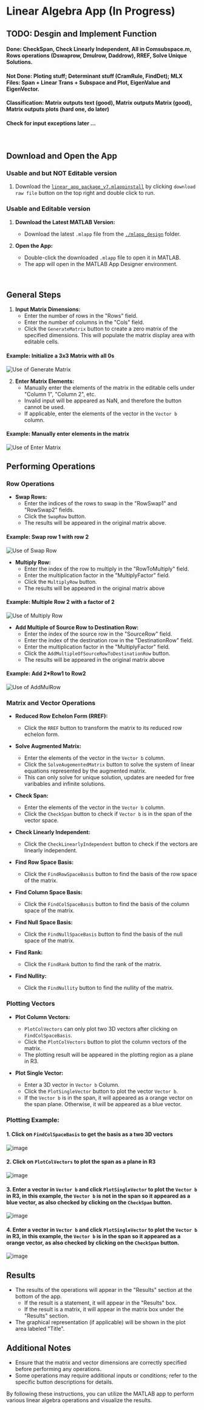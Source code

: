 # Linear Algebra App (In Progress)  

## TODO: Desgin and Implement Function
#### Done: CheckSpan, Check Linearly Independent, All in Comsubspace.m, Rows operations (Dswaprow, Dmulrow, Daddrow), RREF, Solve Unique Solutions.
#### Not Done: Ploting stuff; Determinant stuff (CramRule, FindDet); MLX Files: Span + Linear Trans + Subspace and Plot, EigenValue and EigenVector.
#### Classification: Matrix outputs text (good), Matrix outputs Matrix (good),  Matrix outputs plots (hard one, do later)
#### Check for input exceptions later ...

<br>

## Download and Open the App


### Usable and but NOT Editable version

1. Download the [`linear_app_package_v7.mlappinstall`](./linear_app_package_v7.mlappinstall) by clicking `download raw file` button on the top right and double click to run.

### Usable and Editable version

1. **Download the Latest MATLAB Version:**
   - Download the latest `.mlapp` file from the [`./mlapp_design`](./mlapp_design) folder.

2. **Open the App:**
   - Double-click the downloaded `.mlapp` file to open it in MATLAB.
   - The app will open in the MATLAB App Designer environment.

<br>

## General Steps

1. **Input Matrix Dimensions:**
   - Enter the number of rows in the "Rows" field.
   - Enter the number of columns in the "Cols" field.
   - Click the `GenerateMatrix` button to create a zero matrix of the specified dimensions. This will populate the matrix display area with editable cells.

#### Example: Initialize a 3x3 Matrix with all 0s
![Use of Generate Matrix](https://github.com/Ai4Math/MATLAB-GUI/assets/114793725/49c89786-0ee6-47c7-80ad-02d88e372bc3)


2. **Enter Matrix Elements:**
   - Manually enter the elements of the matrix in the editable cells under "Column 1", "Column 2", etc.
   - Invalid input will be appeared as NaN, and therefore the button cannot be used. 
   - If applicable, enter the elements of the vector in the `Vector b` column.

#### Example: Manually enter elements in the matrix
![Use of Enter Matrix](https://github.com/Ai4Math/MATLAB-GUI/assets/114793725/31208f28-3ed2-49dc-8665-ad0e2a8027dd)


## Performing Operations

### Row Operations
- **Swap Rows:**
  - Enter the indices of the rows to swap in the "RowSwap1" and "RowSwap2" fields.
  - Click the `SwapRow` button.
  - The results will be appeared in the original matrix above.

#### Example: Swap row 1 with row 2
![Use of Swap Row](https://github.com/Ai4Math/MATLAB-GUI/assets/114793725/d8479e98-8fa8-44fc-bd35-85c2d4d5e64b)


- **Multiply Row:**
  - Enter the index of the row to multiply in the "RowToMultiply" field.
  - Enter the multiplication factor in the "MultiplyFactor" field.
  - Click the `MultiplyRow` button.
  - The results will be appeared in the original matrix above
 
#### Example: Multiple Row 2 with a factor of 2
![Use of Multiply Row](https://github.com/Ai4Math/MATLAB-GUI/assets/114793725/944c95b1-7a1e-4637-bf65-f046cc4edc2e)

- **Add Multiple of Source Row to Destination Row:**
  - Enter the index of the source row in the "SourceRow" field.
  - Enter the index of the destination row in the "DestinationRow" field.
  - Enter the multiplication factor in the "MultiplyFactor" field.
  - Click the `AddMultipleOfSourceRowToDestinationRow` button.
  - The results will be appeared in the original matrix above

#### Example: Add 2*Row1 to Row2
![Use of AddMulRow](https://github.com/Ai4Math/MATLAB-GUI/assets/114793725/6ea36b11-fd12-4c2b-be1f-765b486a59ee)


### Matrix and Vector Operations
- **Reduced Row Echelon Form (RREF):**
  - Click the `RREF` button to transform the matrix to its reduced row echelon form.

- **Solve Augmented Matrix:**
  - Enter the elements of the vector in the `Vector b` column.
  - Click the `SolveAugementedMatrix` button to solve the system of linear equations represented by the augmented matrix.
  - This can only solve for unique solution, updates are needed for free varibables and infinite solutions. 

- **Check Span:**
  - Enter the elements of the vector in the `Vector b` column.
  - Click the `CheckSpan` button to check if `Vector b` is in the span of the vector space.

- **Check Linearly Independent:**
  - Click the `CheckLinearlyIndependent` button to check if the vectors are linearly independent.

- **Find Row Space Basis:**
  - Click the `FindRowSpaceBasis` button to find the basis of the row space of the matrix.

- **Find Column Space Basis:**
  - Click the `FindColSpaceBasis` button to find the basis of the column space of the matrix.

- **Find Null Space Basis:**
  - Click the `FindNullSpaceBasis` button to find the basis of the null space of the matrix.

- **Find Rank:**
  - Click the `FindRank` button to find the rank of the matrix.

- **Find Nullity:**
  - Click the `FindNullity` button to find the nullity of the matrix.

### Plotting Vectors
- **Plot Column Vectors:**
  - `PlotColVectors` can only plot two 3D vectors after clicking on `FindColSpaceBasis`.
  - Click the `PlotColVectors` button to plot the column vectors of the matrix.
  - The plotting result will be appeared in the plotting region as a plane in R3.

- **Plot Single Vector:**
  - Enter a 3D vector in `Vector b` Column.
  - Click the `PlotSingleVector` button to plot the vector `Vector b`.
  - If the `Vector b` is in the span, it will appeared as a orange vector on the span plane. Otherwise, it will be appeared as a blue vector.
 
### Plotting Example:

#### 1. Click on `FindColSpaceBasis` to get the basis as a two 3D vectors
![image](https://github.com/Ai4Math/MATLAB-GUI/assets/114793725/71b9de9b-c9cf-4ca5-972f-3493553c889b)

#### 2. Click on `PlotColVectors` to plot the span as a plane in R3
![image](https://github.com/Ai4Math/MATLAB-GUI/assets/114793725/ab7ce89a-b93a-410c-b88e-2709c39830b1)

#### 3. Enter a vector in `Vector b` and click `PlotSingleVector` to plot the `Vector b` in R3, in this example, the `Vector b` is not in the span so it appeared as a blue vector, as also checked by clicking on the `CheckSpan` button.
![image](https://github.com/Ai4Math/MATLAB-GUI/assets/114793725/0f63f33b-f116-4e04-a621-32d5af7f7f2f)

#### 4. Enter a vector in `Vector b` and click `PlotSingleVector` to plot the `Vector b` in R3, in this example, the `Vector b` is in the span so it appeared as a orange vector, as also checked by clicking on the `CheckSpan` button.
![image](https://github.com/Ai4Math/MATLAB-GUI/assets/114793725/eee4f653-97f4-406f-8857-96040a32ccae)

## Results
- The results of the operations will appear in the "Results" section at the bottom of the app.
  - If the result is a statement, it will appear in the "Results" box.
  - If the result is a matrix, it will appear in the matrix box under the "Results" section.
- The graphical representation (if applicable) will be shown in the plot area labeled "Title".

## Additional Notes
- Ensure that the matrix and vector dimensions are correctly specified before performing any operations.
- Some operations may require additional inputs or conditions; refer to the specific button descriptions for details.

By following these instructions, you can utilize the MATLAB app to perform various linear algebra operations and visualize the results.
